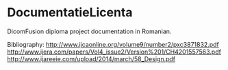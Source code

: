 DocumentatieLicenta
===================

DicomFusion diploma project documentation in Romanian.

Bibliography:
http://www.ijcaonline.org/volume9/number2/pxc3871832.pdf
http://www.ijera.com/papers/Vol4_issue2/Version%201/CH4201557563.pdf
http://www.ijareeie.com/upload/2014/march/58_Design.pdf
